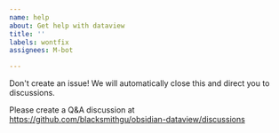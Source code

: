 ```yaml
---
name: help
about: Get help with dataview
title: ''
labels: wontfix
assignees: M-bot

---
```


Don't create an issue! We will automatically close this and direct you to discussions.

Please create a Q&A discussion at https://github.com/blacksmithgu/obsidian-dataview/discussions

